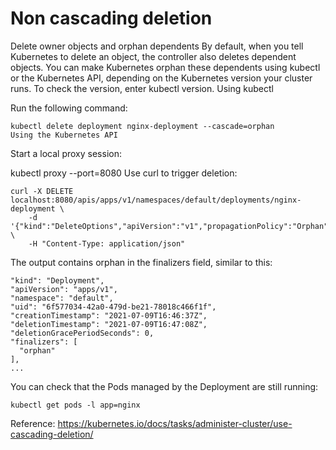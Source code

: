 # Non cascading deletion
Delete owner objects and orphan dependents
By default, when you tell Kubernetes to delete an object, the controller also deletes dependent objects. You can make Kubernetes orphan these dependents using kubectl or the Kubernetes API, depending on the Kubernetes version your cluster runs. To check the version, enter kubectl version.
Using kubectl

Run the following command:
```
kubectl delete deployment nginx-deployment --cascade=orphan
Using the Kubernetes API
```
Start a local proxy session:

kubectl proxy --port=8080
Use curl to trigger deletion:
```
curl -X DELETE localhost:8080/apis/apps/v1/namespaces/default/deployments/nginx-deployment \
    -d '{"kind":"DeleteOptions","apiVersion":"v1","propagationPolicy":"Orphan"}' \
    -H "Content-Type: application/json"
```
The output contains orphan in the finalizers field, similar to this:
```
"kind": "Deployment",
"apiVersion": "apps/v1",
"namespace": "default",
"uid": "6f577034-42a0-479d-be21-78018c466f1f",
"creationTimestamp": "2021-07-09T16:46:37Z",
"deletionTimestamp": "2021-07-09T16:47:08Z",
"deletionGracePeriodSeconds": 0,
"finalizers": [
  "orphan"
],
...
```
You can check that the Pods managed by the Deployment are still running:
```
kubectl get pods -l app=nginx
```
Reference: https://kubernetes.io/docs/tasks/administer-cluster/use-cascading-deletion/